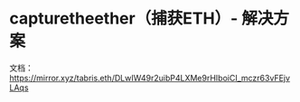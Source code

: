 # capturetheether（捕获ETH）- 解决方案

文档：https://mirror.xyz/tabris.eth/DLwIW49r2uibP4LXMe9rHIboiCI_mczr63vFEjvLAqs
